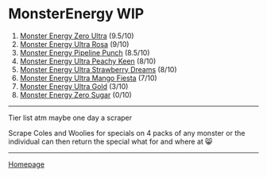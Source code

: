 # MonsterEnergy WIP
1. [Monster Energy Zero Ultra](https://www.woolworths.com.au/shop/productdetails/489787/monster-energy-ultra-can) (9.5/10)
2. [Monster Energy Ultra Rosa](https://www.woolworths.com.au/shop/productdetails/124312/monster-energy-ultra-rosa-can) (9/10)
3. [Monster Energy Pipeline Punch](https://www.coles.com.au/product/monster-pipeline-punch-can-500ml-3511469) (8.5/10)
4. [Monster Energy Ultra Peachy Keen](https://www.woolworths.com.au/shop/productdetails/391929/monster-ultra-peachy-keen-energy-drink) (8/10)
5. [Monster Energy Ultra Strawberry Dreams](https://www.coles.com.au/product/monster-energy-drink-ultra-strawberry-can-500ml-7717127) (8/10)
6. [Monster Energy Ultra Mango Fiesta](https://www.woolworths.com.au/shop/productdetails/174492/monster-energy-drink-ultra-fiesta-mango-flavour) (7/10)
7. [Monster Energy Ultra Gold](https://www.woolworths.com.au/shop/productdetails/220971/monster-energy-ultra-gold) (3/10)
8. [Monster Energy Zero Sugar](https://www.coles.com.au/product/monster-energy-drink-zero-sugar-can-500ml-7717116) (0/10)

---
Tier list atm maybe one day a scraper

Scrape Coles and Woolies for specials on 4 packs of any monster  or the individual can then return the special what for and where at 😸


---
[Homepage](https://jtrenerry.github.io/)

